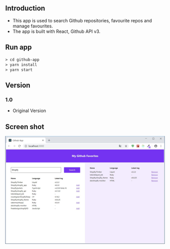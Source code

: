 ## Introduction
- This app is used to search Github repositories, favourite repos and manage favourites.
- The app is built with React, Github API v3.


## Run app
    > cd github-app
    > yarn install
    > yarn start

## Version
### 1.0
- Original Version

## Screen shot
![screen shot](https://raw.githubusercontent.com/YH-G/github-app/master/statics/github-app.JPG)
